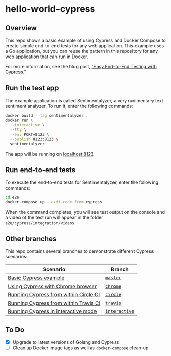 # hello-world-cypress

## Overview

This repo shows a basic example of using Cypress and Docker Compose to create simple end-to-end tests for any web application. This example uses a Go application, but you can reuse the pattern in this repository for any web application that can run in Docker.

For more information, see the blog post, ["Easy End-to-End Testing with Cypress."](https://mtlynch.io/painless-web-app-testing)

## Run the test app

The example application is called Sentimentalyzer, a very rudimentary text sentiment analyzer. To run it, enter the following commands:

```bash
docker build --tag sentimentalyzer .
docker run \
  --interactive \
  --tty \
  --env PORT=8123 \
  --publish 8123:8123 \
  sentimentalyzer
```

The app will be running on [localhost:8123](http://localhost:8123).

## Run end-to-end tests

To execute the end-to-end tests for Sentimentalyzer, enter the following commands:

```bash
cd e2e
docker-compose up --exit-code-from cypress
```

When the command completes, you will see test output on the console and a video of the test run will appear in the folder `e2e/cypress/integration/videos`.

## Other branches

This repo contains several branches to demonstrate different Cypress scenarios:

| Scenario | Branch |
|----------|---------|
| [Basic Cypress example](https://github.com/mtlynch/hello-world-cypress) | [`master`](https://github.com/mtlynch/hello-world-cypress) |
| [Using Cypress with Chrome browser](https://github.com/mtlynch/hello-world-cypress/tree/chrome) | [`chrome`](https://github.com/mtlynch/hello-world-cypress/tree/chrome) |
| [Running Cypress from within Circle CI](https://github.com/mtlynch/hello-world-cypress/tree/circle) | [`circle`](https://github.com/mtlynch/hello-world-cypress/tree/circle) |
| [Running Cypress from within Travis CI](https://github.com/mtlynch/hello-world-cypress/tree/travis) | [`travis`](https://github.com/mtlynch/hello-world-cypress/tree/travis) |
| [Running Cypress in interactive mode](https://github.com/mtlynch/hello-world-cypress/tree/interactive) | [`interactive`](https://github.com/mtlynch/hello-world-cypress/tree/interactive) |

## To Do

- [x] Upgrade to latest versions of Golang and Cypress
- [ ] Clean up Docker image tags as well as `docker-compose` clean-up
